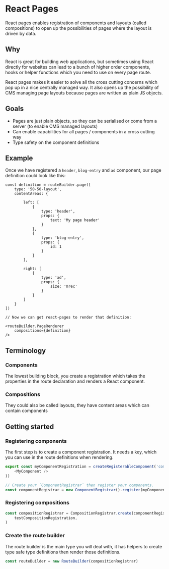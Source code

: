 # React Pages

React pages enables registration of components and layouts (called compositions) to open up the possibilities of pages where the layout is driven by data.

## Why

React is great for building web applications, but sometimes using React directly for websites can lead to a bunch of higher order components, hooks or helper functions which you need to use on every page route.

React pages makes it easier to solve all the cross cutting concerns which pop up in a nice centrally managed way. It also opens up the possibility of CMS managing page layouts because pages are written as plain JS objects.

## Goals

-   Pages are just plain objects, so they can be serialised or come from a server (to enable CMS managed layouts)
-   Can enable capabilities for all pages / components in a cross cutting way
-   Type safety on the component definitions

## Example

Once we have registered a `header`, `blog-entry` and `ad` component, our page definition could look like this:

```tsx
const definition = routeBuilder.page([
    type: '50-50-layout',
    contentAreas: {

        left: [
            {
                type: 'header',
                props: {
                    text: 'My page header'
                }
            },
            {
                type: 'blog-entry',
                props: {
                    id: 1
                }
            }
        ],

        right: [
            {
                type: 'ad',
                props: {
                    size: 'mrec'
                }
            }
        ]
    }
])

// Now we can get react-pages to render that definition:

<routeBuilder.PageRenderer
    compositions={definition}
/>
```

## Terminology

### Components

The lowest building block, you create a registration which takes the properties in the route declaration and renders a React component.

### Compositions

They could also be called layouts, they have content areas which can contain components

## Getting started

### Registering components

The first step is to create a component registration. It needs a key, which you can use in the route definitions when rendering.

```ts
export const myComponentRegistration = createRegisterableComponent('component-key', () => (
    <MyComponent />
))

// Create your `ComponentRegistrar` then register your components.
const componentRegistrar = new ComponentRegistrar().register(myComponentRegistration)
```

### Registering compositions

```ts
const compositionRegistrar = CompositionRegistrar.create(componentRegistrar).registerComposition(
    testCompositionRegistration,
)
```

### Create the route builder

The route builder is the main type you will deal with, it has helpers to create type safe type definitions then render those definitions.

```ts
const routeBuilder = new RouteBuilder(compositionRegistrar)
```
